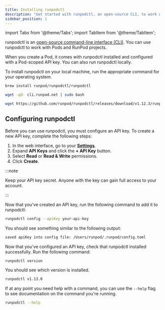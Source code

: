 ```yaml
---
title: Installing runpodctl
description: "Get started with runpodctl, an open-source CLI, to work with Pods and RunPod projects. Install and configure the tool, then verify the installation and API key setup to start using runpodctl."
sidebar_position: 1
---
```


import Tabs from '@theme/Tabs';
import TabItem from '@theme/TabItem';

runpodctl is an [open-source command-line interface (CLI)](https://github.com/runpod/runpodctl). You can use runpodctl to work with Pods and RunPod projects.

When you create a Pod, it comes with runpodctl installed and configured with a Pod-scoped API key. You can also run runpodctl locally.

To install runpodctl on your local machine, run the appropriate command for your operating system.

<Tabs>
  <TabItem value="mac" label="macOS">

```bash
brew install runpod/runpodctl/runpodctl
```

</TabItem>
  <TabItem value="linux" label="Linux">

```bash
wget -qO- cli.runpod.net | sudo bash
```

</TabItem>
  <TabItem value="windows" label="Windows">

```bash
wget https://github.com/runpod/runpodctl/releases/download/v1.12.3/runpodctl-windows-amd64.exe -O runpodctl.exe
```

</TabItem>
</Tabs>

## Configuring runpodctl

Before you can use runpodctl, you must configure an API key. To create a new API key, complete the following steps:

1. In the web interface, go to your [**Settings**](https://www.runpod.io/console/user/settings).
2. Expand **API Keys** and click the **+ API Key** button.
3. Select **Read** or **Read & Write** permissions.
4. Click **Create**.

:::note

Keep your API key secret. Anyone with the key can gain full access to your account.

:::

Now that you've created an API key, run the following command to add it to runpodctl:

```bash
runpodctl config --apiKey your-api-key
```

You should see something similar to the following output:

```bash
saved apiKey into config file: /Users/runpod/.runpod/config.toml
```

Now that you've configured an API key, check that runpodctl installed successfully. Run the following command:

```bash
runpodctl version
```

You should see which version is installed.

```bash
runpodctl v1.13.0
```

If at any point you need help with a command, you can use the `--help` flag to see documentation on the command you're running.

```bash
runpodctl --help
```
